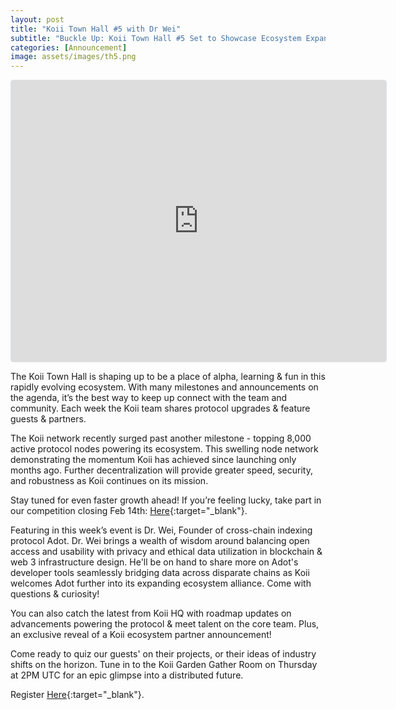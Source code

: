 ```yaml
---
layout: post
title: "Koii Town Hall #5 with Dr Wei"
subtitle: "Buckle Up: Koii Town Hall #5 Set to Showcase Ecosystem Expansion"
categories: [Announcement]
image: assets/images/th5.png
---
```


<iframe
  src="https://lu.ma/embed-checkout/evt-2LrXIyVGglaTwsO"
  width="600"
  height="450"
  frameborder="0"
  style="border: 1px solid #bfcbda88; border-radius: 4px;"
  allowfullscreen=""
  aria-hidden="false"
  tabindex="0"
></iframe>

The Koii Town Hall is shaping up to be a place of alpha, learning & fun in this rapidly evolving ecosystem. With many milestones and announcements on the agenda, it’s the best way to keep up connect with the team and community. Each week the Koii team shares protocol upgrades & feature guests & partners. 

The Koii network recently surged past another milestone - topping 8,000 active protocol nodes powering its ecosystem. This swelling node network demonstrating the momentum Koii has achieved since launching only months ago. Further decentralization will provide greater speed, security, and robustness as Koii continues on its mission. 

Stay tuned for even faster growth ahead! If you’re feeling lucky, take part in our competition closing Feb 14th: [Here](https://twitter.com/al_koii/status/1752877367381402051){:target="\_blank"}.

Featuring in this week’s event is Dr. Wei, Founder of cross-chain indexing protocol Adot. Dr. Wei brings a wealth of wisdom around balancing open access and usability with privacy and ethical data utilization in blockchain & web 3 infrastructure design. He'll be on hand to share more on Adot's developer tools seamlessly bridging data across disparate chains as Koii welcomes Adot further into its expanding ecosystem alliance. Come with questions & curiosity!

You can also catch the latest from Koii HQ with roadmap updates on advancements powering the protocol & meet talent on the core team. Plus, an exclusive reveal of a Koii ecosystem partner announcement!

Come ready to quiz our guests' on their projects, or their ideas of industry shifts on the horizon. Tune in to the Koii Garden Gather Room on Thursday at 2PM UTC for an epic glimpse into a distributed future. 

Register [Here](https://lu.ma/on84mqee){:target="\_blank"}.
